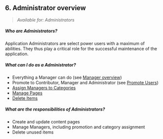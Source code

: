 ## 6. Administrator overview

> _Available for: Administrators_

##### Who are Administrators?

Application Administrators are select power users with a maximum of abilities. They thus play a critical role for the successful maintenance of the application.

##### What can I do as a Administrator?

* Everything a Manager can do (see [Manager overview](/managers/manager.md))
* Promote to Contributor, Manager and Administrator (see [Promote Users](/managers/users-admin.md))
* [Assign Managers to Categories](/admins/assign-category.md)
* [Manage Pages](admins/pages.md)
* [Delete Items](admins/delete-item.md)

##### What are the responsibilities of Administrators?

* Create and update content pages
* Manage Managers, including promotion and category assignment
* Delete unused items
